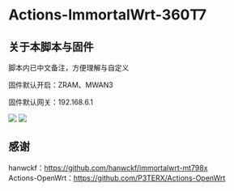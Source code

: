 # Actions-ImmortalWrt-360T7

## 关于本脚本与固件
脚本内已中文备注，方便理解与自定义  

固件默认开启：ZRAM、MWAN3  

固件默认网关：192.168.6.1

[![](https://img.shields.io/badge/编译状态-通过-brightgreen.svg)](https://github.com/IraXu/ImmortalWrt-360T7/actions)   [![](https://img.shields.io/badge/最新固件-下载-green.svg)](https://github.com/IraXu/OpenWrt-360T7-Build/releases)


## 感谢
hanwckf：https://github.com/hanwckf/immortalwrt-mt798x  
Actions-OpenWrt：https://github.com/P3TERX/Actions-OpenWrt
